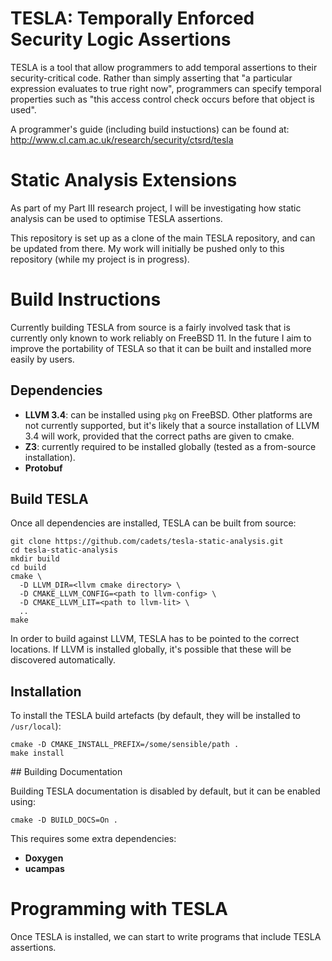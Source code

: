 # TESLA: Temporally Enforced Security Logic Assertions

TESLA is a tool that allow programmers to add temporal assertions to
their security-critical code. Rather than simply asserting that
"a particular expression evaluates to true right now", programmers
can specify temporal properties such as "this access control check
occurs before that object is used".

A programmer's guide (including build instuctions) can be found at:
http://www.cl.cam.ac.uk/research/security/ctsrd/tesla

# Static Analysis Extensions

As part of my Part III research project, I will be investigating how static
analysis can be used to optimise TESLA assertions.

This repository is set up as a clone of the main TESLA repository, and can be
updated from there. My work will initially be pushed only to this repository
(while my project is in progress).

# Build Instructions

Currently building TESLA from source is a fairly involved task that is currently
only known to work reliably on FreeBSD 11. In the future I aim to improve the
portability of TESLA so that it can be built and installed more easily by users.

## Dependencies

* **LLVM 3.4**: can be installed using `pkg` on FreeBSD. Other platforms are not
  currently supported, but it's likely that a source installation of LLVM 3.4
  will work, provided that the correct paths are given to cmake.
* **Z3**: currently required to be installed globally (tested as a from-source
  installation).
* **Protobuf**

## Build TESLA

Once all dependencies are installed, TESLA can be built from source:

```
git clone https://github.com/cadets/tesla-static-analysis.git
cd tesla-static-analysis
mkdir build
cd build
cmake \
  -D LLVM_DIR=<llvm cmake directory> \
  -D CMAKE_LLVM_CONFIG=<path to llvm-config> \
  -D CMAKE_LLVM_LIT=<path to llvm-lit> \
  ..
make
```

In order to build against LLVM, TESLA has to be pointed to the correct
locations. If LLVM is installed globally, it's possible that these will be
discovered automatically.

## Installation

To install the TESLA build artefacts (by default, they will be installed to
`/usr/local`):

```
cmake -D CMAKE_INSTALL_PREFIX=/some/sensible/path .
make install
```

## Building Documentation

Building TESLA documentation is disabled by default, but it can be enabled
using:
```
cmake -D BUILD_DOCS=On .
```
This requires some extra dependencies:
* **Doxygen**
* **ucampas**

# Programming with TESLA

Once TESLA is installed, we can start to write programs that include TESLA
assertions.
